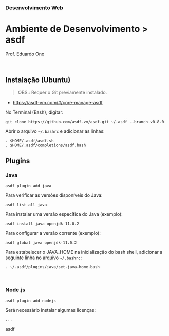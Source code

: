### Desenvolvimento Web

# Ambiente de Desenvolvimento > asdf

Prof. Eduardo Ono

<br>

## Instalação (Ubuntu)

> OBS.: Requer o Git previamente instalado.

* https://asdf-vm.com/#/core-manage-asdf

No Terminal (Bash), digitar:

    git clone https://github.com/asdf-vm/asdf.git ~/.asdf --branch v0.8.0

Abrir o arquivo `~/.bashrc` e adicionar as linhas:

    . $HOME/.asdf/asdf.sh
    . $HOME/.asdf/completions/asdf.bash

## Plugins

### Java

    asdf plugin add java

Para verificar as versões disponíveis do Java:

    asdf list all java

Para instalar uma versão específica do Java (exemplo):

    asdf install java openjdk-11.0.2

Para configurar a versão corrente (exemplo):

    asdf global java openjdk-11.0.2

Para estabelecer o JAVA_HOME na inicialização do bash shell, adicionar a seguinte linha no
arquivo `~/.bashrc`:

    . ~/.asdf/plugins/java/set-java-home.bash

<br>

### Node.js

    asdf plugin add nodejs

Será necessário instalar algumas licenças:

    ...

asdf
